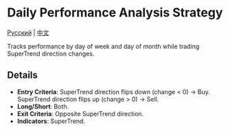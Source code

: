 # Daily Performance Analysis Strategy
[Русский](README_ru.md) | [中文](README_cn.md)

Tracks performance by day of week and day of month while trading SuperTrend direction changes.

## Details

- **Entry Criteria**: SuperTrend direction flips down (change < 0) → Buy. SuperTrend direction flips up (change > 0) → Sell.
- **Long/Short**: Both.
- **Exit Criteria**: Opposite SuperTrend direction.
- **Indicators**: SuperTrend.
